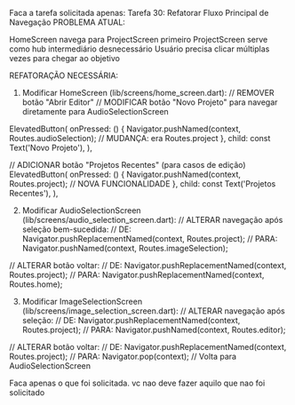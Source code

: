 Faca a tarefa solicitada apenas:
Tarefa 30: Refatorar Fluxo Principal de Navegação
PROBLEMA ATUAL:

HomeScreen navega para ProjectScreen primeiro
ProjectScreen serve como hub intermediário desnecessário
Usuário precisa clicar múltiplas vezes para chegar ao objetivo

REFATORAÇÃO NECESSÁRIA:
1. Modificar HomeScreen (lib/screens/home_screen.dart):
// REMOVER botão "Abrir Editor" 
// MODIFICAR botão "Novo Projeto" para navegar diretamente para AudioSelectionScreen

ElevatedButton(
  onPressed: () {
    Navigator.pushNamed(context, Routes.audioSelection); // MUDANÇA: era Routes.project
  },
  child: const Text('Novo Projeto'),
),

// ADICIONAR botão "Projetos Recentes" (para casos de edição)
ElevatedButton(
  onPressed: () {
    Navigator.pushNamed(context, Routes.project); // NOVA FUNCIONALIDADE
  },
  child: const Text('Projetos Recentes'),
),

2. Modificar AudioSelectionScreen (lib/screens/audio_selection_screen.dart):
// ALTERAR navegação após seleção bem-sucedida:
// DE: Navigator.pushReplacementNamed(context, Routes.project);
// PARA: Navigator.pushNamed(context, Routes.imageSelection);

// ALTERAR botão voltar:
// DE: Navigator.pushReplacementNamed(context, Routes.project);
// PARA: Navigator.pushReplacementNamed(context, Routes.home);

3. Modificar ImageSelectionScreen (lib/screens/image_selection_screen.dart):
// ALTERAR navegação após seleção:
// DE: Navigator.pushReplacementNamed(context, Routes.project);
// PARA: Navigator.pushNamed(context, Routes.editor);

// ALTERAR botão voltar:
// DE: Navigator.pushReplacementNamed(context, Routes.project);
// PARA: Navigator.pop(context); // Volta para AudioSelectionScreen

Faca apenas o que foi solicitada. vc nao deve fazer aquilo que nao foi solicitado